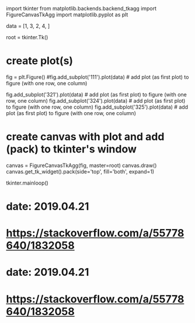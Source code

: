 import tkinter
from matplotlib.backends.backend_tkagg import FigureCanvasTkAgg
import matplotlib.pyplot as plt

data = [1, 3, 2, 4, ]

root = tkinter.Tk()

# create plot(s)
fig = plt.Figure()
#fig.add_subplot('111').plot(data) # add plot (as first plot) to figure (with one row, one column)

fig.add_subplot('321').plot(data) # add plot (as first plot) to figure (with one row, one column)
fig.add_subplot('324').plot(data) # add plot (as first plot) to figure (with one row, one column)
fig.add_subplot('325').plot(data) # add plot (as first plot) to figure (with one row, one column)

# create canvas with plot and add (pack) to tkinter's window
canvas = FigureCanvasTkAgg(fig, master=root)
canvas.draw()
canvas.get_tk_widget().pack(side='top', fill='both', expand=1)

tkinter.mainloop()

# date: 2019.04.21
# https://stackoverflow.com/a/55778640/1832058
# date: 2019.04.21
# https://stackoverflow.com/a/55778640/1832058
